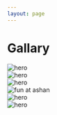 ```yaml
---
layout: page
---
```


[//]: # '<div class="article__content"> <h1 class="text-center">YouTube</h1> <h1 class="text-center">Vimeo</h1> </div>'

<div class="article__content">
  <h1 class="text-center">Gallary</h1>
  <div class="gallery">
    <div class="gallery__item gallery__item--hor">
      <img alt="hero" src="{{ 'assets/img/gallery/thumbnails/holdingPhone_thumb.JPG' | relative_url }}" data-bp="{{ 'assets/img/gallery/holdingPhone.JPG' | relative_url }}">
    </div>
    <div class="gallery__item">
      <img alt="hero" src="{{ 'assets/img/gallery/thumbnails/playingSaxophone_thumb.JPG' | relative_url }}" data-bp="{{ 'assets/img/gallery/playingSaxophone.JPG' | relative_url }}">
    </div>
    <div class="gallery__item">
      <img alt="hero" src="{{ 'assets/img/gallery/thumbnails/samuni_thumb.jpg' | relative_url }}" data-bp="{{ 'assets/img/gallery/samuni.jpg' | relative_url }}">
    </div>
    <div class="gallery__item gallery__item--vert">
      <img alt="fun at ashan" src="{{ 'assets/img/gallery/thumbnails/funAtashan_thumb.JPEG' | relative_url }}" data-bp="{{ 'assets/img/gallery/funAtashan.JPEG' | relative_url }}">
    </div>
    <div class="gallery__item">
      <img alt="hero" src="{{ 'assets/img/gallery/thumbnails/park_thumb.PNG' | relative_url }}" data-bp="{{ 'assets/img/gallery/park.PNG' | relative_url }}">
    </div>
    <div class="gallery__item">
      <img alt="hero" src="{{ 'assets/img/gallery/thumbnails/samuniethni_thumb.JPG' | relative_url }}" data-bp="{{ 'assets/img/gallery/samuniethni.JPG' | relative_url }}">
    </div>
  </div>
</div>

<!--  -->

<!-- <div class="article__content">
  <h1 class="text-center">Gallary</h1>
  <div class="gallery">
    <div class="gallery__item gallery__item--hor" data-open="gallery-list-1">
      <img alt="photo 1"
        src="{{ 'assets/img/gallery/thumbnails/holdingPhone_thumb.JPG' | relative_url }}"
        data-bp="{{ 'assets/img/gallery/holdingPhone.JPG' | relative_url }}">
    </div>
    <div class="gallery__item">
      <img alt="photo 2"
        src="{{ 'assets/img/gallery/thumbnails/samuniethni_thumb.JPG' | relative_url }}"
        data-bp="{{ 'assets/img/gallery/samuniethni.JPG' | relative_url }}">
    </div>
    <div class="gallery__item">
      <img alt="photo 3"
        src="{{ 'assets/img/gallery/thumbnails/bruskoTeam_thumb.JPG' | relative_url }}"
        data-bp="{{ 'assets/img/gallery/bruskoTeam.JPG' | relative_url }}">
    </div>
    <div class="gallery__item gallery__item--vert">
      <img alt="photo 4"
        src="{{ 'assets/img/gallery/thumbnails/funAtashan_thumb.JPEG' | relative_url }}"
        data-bp="{{ 'assets/img/gallery/funAtashan.JPEG' | relative_url }}">
    </div>
    <div class="gallery__item gallery__item--lg">
      <img alt="photo 5"
        src="{{ 'assets/img/gallery/thumbnails/samcity_thumb.jpeg' | relative_url }}"
        data-bp="{{ 'assets/img/gallery/samcity.jpeg' | relative_url }}">
    </div>
    <div class="gallery__item">
      <img alt="photo 6"
        src="{{ 'assets/img/gallery/thumbnails/park_thumb.PNG' | relative_url }}"
        data-bp="{{ 'assets/img/gallery/park.PNG' | relative_url }}">
    </div>
    <div class="gallery__item gallery__item--hor">
      <img alt="photo 7"
        src="{{ 'assets/img/gallery/thumbnails/petersburg1_thumb.jpeg' | relative_url }}"
        data-bp="{{ 'assets/img/gallery/petersburg1.jpeg' | relative_url }}">
    </div>
  </div>
</div> -->

<!-- gallery lists -->

<!-- <div id="gallery-list-1" class="hidden">
  <img alt="photo" src="{{ '/assets/img/gallery/samuni.jpg' | relative_url }}">
  <img alt="photo" src="{{ '/assets/img/gallery/parkGames.JPG' | relative_url }}">
  <img alt="photo" src="{{ '/assets/img/gallery/playingSaxophone.JPG' | relative_url }}">
  <img alt="photo" src="{{ '/assets/img/gallery/samHills.JPG' | relative_url }}">
  <img alt="photo" src="{{ '/assets/img/gallery/beachtaliati.JPG' | relative_url }}">
  <img alt="photo" src="{{ '/assets/img/gallery/hero.JPG' | relative_url }}">
</div> -->
